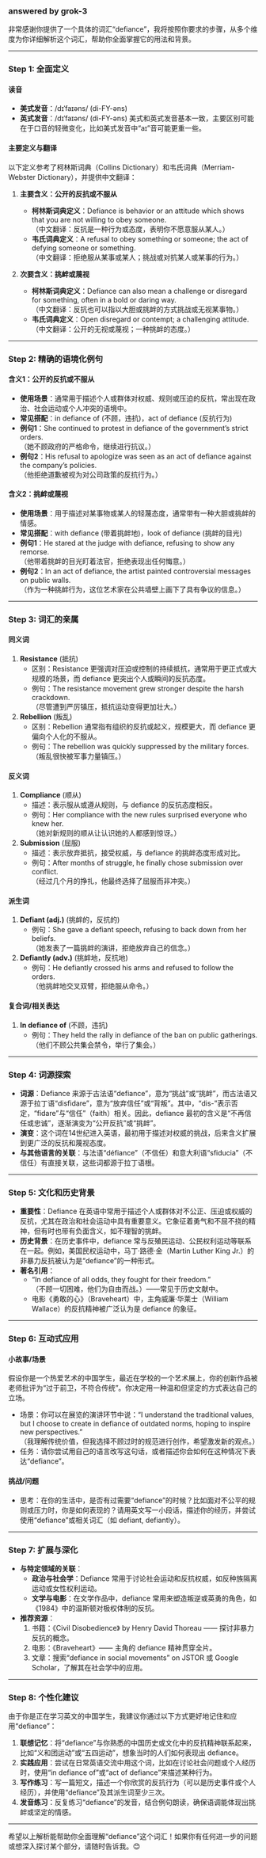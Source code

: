 ### answered by grok-3
非常感谢你提供了一个具体的词汇“defiance”，我将按照你要求的步骤，从多个维度为你详细解析这个词汇，帮助你全面掌握它的用法和背景。

---

### **Step 1: 全面定义**

#### **读音**
- **美式发音**：/dɪˈfaɪəns/ (di-FY-əns)
- **英式发音**：/dɪˈfaɪəns/ (di-FY-əns)
美式和英式发音基本一致，主要区别可能在于口音的轻微变化，比如美式发音中“aɪ”音可能更重一些。

#### **主要定义与翻译**
以下定义参考了柯林斯词典（Collins Dictionary）和韦氏词典（Merriam-Webster Dictionary），并提供中文翻译：

1. **主要含义：公开的反抗或不服从**
   - **柯林斯词典定义**：Defiance is behavior or an attitude which shows that you are not willing to obey someone.  
     （中文翻译：反抗是一种行为或态度，表明你不愿意服从某人。）
   - **韦氏词典定义**：A refusal to obey something or someone; the act of defying someone or something.  
     （中文翻译：拒绝服从某事或某人；挑战或对抗某人或某事的行为。）

2. **次要含义：挑衅或蔑视**
   - **柯林斯词典定义**：Defiance can also mean a challenge or disregard for something, often in a bold or daring way.  
     （中文翻译：反抗也可以指以大胆或挑衅的方式挑战或无视某事物。）
   - **韦氏词典定义**：Open disregard or contempt; a challenging attitude.  
     （中文翻译：公开的无视或蔑视；一种挑衅的态度。）

---

### **Step 2: 精确的语境化例句**

#### **含义1：公开的反抗或不服从**
- **使用场景**：通常用于描述个人或群体对权威、规则或压迫的反抗，常出现在政治、社会运动或个人冲突的语境中。
- **常见搭配**：in defiance of (不顾，违抗)，act of defiance (反抗行为)
- **例句1**：She continued to protest in defiance of the government’s strict orders.  
  （她不顾政府的严格命令，继续进行抗议。）
- **例句2**：His refusal to apologize was seen as an act of defiance against the company’s policies.  
  （他拒绝道歉被视为对公司政策的反抗行为。）

#### **含义2：挑衅或蔑视**
- **使用场景**：用于描述对某事物或某人的轻蔑态度，通常带有一种大胆或挑衅的情感。
- **常见搭配**：with defiance (带着挑衅地)，look of defiance (挑衅的目光)
- **例句1**：He stared at the judge with defiance, refusing to show any remorse.  
  （他带着挑衅的目光盯着法官，拒绝表现出任何悔意。）
- **例句2**：In an act of defiance, the artist painted controversial messages on public walls.  
  （作为一种挑衅行为，这位艺术家在公共墙壁上画下了具有争议的信息。）

---

### **Step 3: 词汇的亲属**

#### **同义词**
1. **Resistance** (抵抗)
   - 区别：Resistance 更强调对压迫或控制的持续抵抗，通常用于更正式或大规模的场景，而 defiance 更突出个人或瞬间的反抗态度。
   - 例句：The resistance movement grew stronger despite the harsh crackdown.  
     （尽管遭到严厉镇压，抵抗运动变得更加壮大。）
2. **Rebellion** (叛乱)
   - 区别：Rebellion 通常指有组织的反抗或起义，规模更大，而 defiance 更偏向个人化的不服从。
   - 例句：The rebellion was quickly suppressed by the military forces.  
     （叛乱很快被军事力量镇压。）

#### **反义词**
1. **Compliance** (顺从)
   - 描述：表示服从或遵从规则，与 defiance 的反抗态度相反。
   - 例句：Her compliance with the new rules surprised everyone who knew her.  
     （她对新规则的顺从让认识她的人都感到惊讶。）
2. **Submission** (屈服)
   - 描述：表示放弃抵抗，接受权威，与 defiance 的挑衅态度形成对比。
   - 例句：After months of struggle, he finally chose submission over conflict.  
     （经过几个月的挣扎，他最终选择了屈服而非冲突。）

#### **派生词**
1. **Defiant (adj.)** (挑衅的，反抗的)
   - 例句：She gave a defiant speech, refusing to back down from her beliefs.  
     （她发表了一篇挑衅的演讲，拒绝放弃自己的信念。）
2. **Defiantly (adv.)** (挑衅地，反抗地)
   - 例句：He defiantly crossed his arms and refused to follow the orders.  
     （他挑衅地交叉双臂，拒绝服从命令。）

#### **复合词/相关表达**
1. **In defiance of** (不顾，违抗)
   - 例句：They held the rally in defiance of the ban on public gatherings.  
     （他们不顾公共集会禁令，举行了集会。）

---

### **Step 4: 词源探索**

- **词源**：Defiance 来源于古法语“defiance”，意为“挑战”或“挑衅”，而古法语又源于拉丁语“disfidare”，意为“放弃信任”或“背叛”。其中，“dis-”表示否定，“fidare”与“信任”（faith）相关。因此，defiance 最初的含义是“不再信任或忠诚”，逐渐演变为“公开反抗”或“挑衅”。
- **演变**：这个词在14世纪进入英语，最初用于描述对权威的挑战，后来含义扩展到更广泛的反抗和蔑视态度。
- **与其他语言的关联**：与法语“défiance”（不信任）和意大利语“sfiducia”（不信任）有直接关联，这些词都源于拉丁语根。

---

### **Step 5: 文化和历史背景**

- **重要性**：Defiance 在英语中常用于描述个人或群体对不公正、压迫或权威的反抗，尤其在政治和社会运动中具有重要意义。它象征着勇气和不屈不挠的精神，但有时也带有负面含义，如不理智的挑衅。
- **历史背景**：在历史事件中，defiance 常与反殖民运动、公民权利运动等联系在一起。例如，美国民权运动中，马丁·路德·金（Martin Luther King Jr.）的非暴力反抗被认为是“defiance”的一种形式。
- **著名引用**：
  - “In defiance of all odds, they fought for their freedom.”  
    （不顾一切困难，他们为自由而战。）——常见于历史文献中。
  - 电影《勇敢的心》（Braveheart）中，主角威廉·华莱士（William Wallace）的反抗精神被广泛认为是 defiance 的象征。

---

### **Step 6: 互动式应用**

#### **小故事/场景**
假设你是一个热爱艺术的中国学生，最近在学校的一个艺术展上，你的创新作品被老师批评为“过于前卫，不符合传统”。你决定用一种温和但坚定的方式表达自己的立场。
- 场景：你可以在展览的演讲环节中说：“I understand the traditional values, but I choose to create in defiance of outdated norms, hoping to inspire new perspectives.”  
  （我理解传统价值，但我选择不顾过时的规范进行创作，希望激发新的观点。）
- 任务：请你尝试用自己的语言改写这句话，或者描述你会如何在这种情况下表达“defiance”。

#### **挑战/问题**
- 思考：在你的生活中，是否有过需要“defiance”的时候？比如面对不公平的规则或压力时，你是如何表现的？请用英文写一小段话，描述你的经历，并尝试使用“defiance”或相关词汇（如 defiant, defiantly）。

---

### **Step 7: 扩展与深化**

- **与特定领域的关联**：
  - **政治与社会学**：Defiance 常用于讨论社会运动和反抗权威，如反种族隔离运动或女性权利运动。
  - **文学与电影**：在文学作品中，defiance 常用来塑造叛逆或英勇的角色，如《1984》中的温斯顿对极权体制的反抗。
- **推荐资源**：
  1. 书籍：《Civil Disobedience》 by Henry David Thoreau —— 探讨非暴力反抗的概念。
  2. 电影：《Braveheart》—— 主角的 defiance 精神贯穿全片。
  3. 文章：搜索“defiance in social movements” on JSTOR 或 Google Scholar，了解其在社会学中的应用。

---

### **Step 8: 个性化建议**

由于你是正在学习英文的中国学生，我建议你通过以下方式更好地记住和应用“defiance”：
1. **联想记忆**：将“defiance”与你熟悉的中国历史或文化中的反抗精神联系起来，比如“义和团运动”或“五四运动”，想象当时的人们如何表现出 defiance。
2. **实践应用**：尝试在日常英语交流中用这个词，比如在讨论社会问题或个人经历时，使用“in defiance of”或“act of defiance”来描述某种行为。
3. **写作练习**：写一篇短文，描述一个你欣赏的反抗行为（可以是历史事件或个人经历），并使用“defiance”及其派生词至少三次。
4. **发音练习**：反复练习“defiance”的发音，结合例句朗读，确保语调能体现出挑衅或坚定的情感。

---

希望以上解析能帮助你全面理解“defiance”这个词汇！如果你有任何进一步的问题或想深入探讨某个部分，请随时告诉我。😊